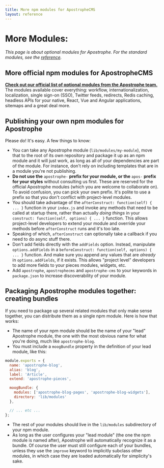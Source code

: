 ```yaml
---
title: More npm modules for ApostropheCMS
layout: reference
---
```


# More Modules:

_This page is about optional modules for Apostrophe. For the standard modules, see the_ [_reference_](/reference/modules/README.md)_._

## More official npm modules for ApostropheCMS

[**Check out our official list of optional modules from the Apostrophe team.**](https://apostrophecms.org/extend) The modules available cover everything: workflow, internationalization, localization, single sign-on \(SSO\), Twitter feeds, redirects, Redis caching, headless APIs for your native, React, Vue and Angular applications, sitemaps and a great deal more.

## Publishing your own npm modules for Apostrophe

Please do! It's easy. A few things to know:

* You can take any Apostrophe module \(`lib/modules/my-module`\), move that to the root of its own repository and package it up as an npm module and it will just work, as long as all of your dependencies are part of the module. For instance, don't rely on including templates that are in a module you're not publishing.
* **Do not use the** `apostrophe-` **prefix for your module, or the** `apos-` **prefix for your styles** without consulting us first. These are reserved for the official Apostrophe modules \(which you are welcome to collaborate on\). To avoid confusion, you can pick your own prefix. It's polite to use a prefix so that you don't conflict with project-level modules.
* You should take advantage of the `afterConstruct: function(self) { ... }` function in your `index.js` and invoke any methods that need to be called at startup there, rather than actually _doing things_ in your `construct: function(self, options) { ... }` function. This allows project-level developers to extend your module and override your methods before `afterConstruct` runs and it's too late.
* Speaking of which, `afterConstruct` can optionally take a callback if you need to do async stuff there.
* Don't add fields directly with the `addFields` option. Instead, manipulate `options.addFields` in a `beforeConstruct: function(self, options) { ... }` function. And make sure you append any values that are _already_ in `options.addFields`, if it exists. This allows "project level" developers to add more fields to your pieces modules, widgets, etc.
* Add `apostrophe`, `apostrophecms` and `apostrophe-cms` to your keywords in `package.json` to increase discoverability of your module.

## Packaging Apostrophe modules together: creating bundles

If you need to package up several related modules that only make sense together, you can distribute them as a single npm module. Here is how that works:

* The name of your npm module should be the name of your "lead" Apostrophe module, the one with the most obvious name for what you're doing, much like `apostrophe-blog`.
* You must include a `moogBundle` property in the definition of your lead module, like this:

```javascript
module.exports = {
  name: 'apostrophe-blog',
  alias: 'blog',
  label: 'Article',
  extend: 'apostrophe-pieces',

  moogBundle: {
    modules: ['apostrophe-blog-pages', 'apostrophe-blog-widgets'],
    directory: 'lib/modules'
  },

  // ... etc ...
};
```

* The rest of your modules should live in the `lib/modules` subdirectory of your npm module.
* As long as the user configures your "lead module" \(the one the npm module is named after\), Apostrophe will automatically recognize it as a bundle. Of course the user must still configure each of your bundles, unless they use the `improve` keyword to implicitly subclass other modules, in which case they are loaded automatically for simplicity's sake.

